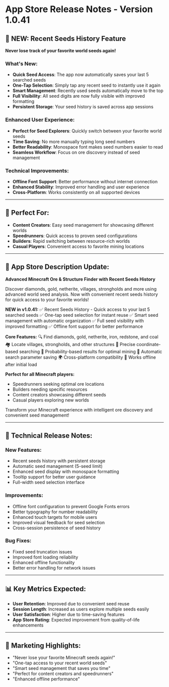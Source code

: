 # App Store Release Notes - Version 1.0.41

## 🔄 NEW: Recent Seeds History Feature

**Never lose track of your favorite world seeds again!**

### What's New:
- **Quick Seed Access**: The app now automatically saves your last 5 searched seeds
- **One-Tap Selection**: Simply tap any recent seed to instantly use it again
- **Smart Management**: Recently used seeds automatically move to the top
- **Full Visibility**: All seed digits are now fully visible with improved formatting
- **Persistent Storage**: Your seed history is saved across app sessions

### Enhanced User Experience:
- **Perfect for Seed Explorers**: Quickly switch between your favorite world seeds
- **Time Saving**: No more manually typing long seed numbers
- **Better Readability**: Monospace font makes seed numbers easier to read
- **Seamless Workflow**: Focus on ore discovery instead of seed management

### Technical Improvements:
- **Offline Font Support**: Better performance without internet connection
- **Enhanced Stability**: Improved error handling and user experience
- **Cross-Platform**: Works consistently on all supported devices

---

## 🎯 Perfect For:
- **Content Creators**: Easy seed management for showcasing different worlds
- **Speedrunners**: Quick access to proven seed configurations
- **Builders**: Rapid switching between resource-rich worlds
- **Casual Players**: Convenient access to favorite mining locations

---

## 📱 App Store Description Update:

**Advanced Minecraft Ore & Structure Finder with Recent Seeds History**

Discover diamonds, gold, netherite, villages, strongholds and more using advanced world seed analysis. Now with convenient recent seeds history for quick access to your favorite worlds!

**NEW in v1.0.41:**
✅ Recent Seeds History - Quick access to your last 5 searched seeds
✅ One-tap seed selection for instant reuse
✅ Smart seed management with automatic organization
✅ Full seed visibility with improved formatting
✅ Offline font support for better performance

**Core Features:**
🔍 Find diamonds, gold, netherite, iron, redstone, and coal
🏘️ Locate villages, strongholds, and other structures
📍 Precise coordinate-based searching
🎯 Probability-based results for optimal mining
💾 Automatic search parameter saving
🌍 Cross-platform compatibility
📱 Works offline after initial load

**Perfect for all Minecraft players:**
- Speedrunners seeking optimal ore locations
- Builders needing specific resources
- Content creators showcasing different seeds
- Casual players exploring new worlds

Transform your Minecraft experience with intelligent ore discovery and convenient seed management!

---

## 🔧 Technical Release Notes:

### New Features:
- Recent seeds history with persistent storage
- Automatic seed management (5-seed limit)
- Enhanced seed display with monospace formatting
- Tooltip support for better user guidance
- Full-width seed selection interface

### Improvements:
- Offline font configuration to prevent Google Fonts errors
- Better typography for number readability
- Enhanced touch targets for mobile users
- Improved visual feedback for seed selection
- Cross-session persistence of seed history

### Bug Fixes:
- Fixed seed truncation issues
- Improved font loading reliability
- Enhanced offline functionality
- Better error handling for network issues

---

## 📊 Key Metrics Expected:
- **User Retention**: Improved due to convenient seed reuse
- **Session Length**: Increased as users explore multiple seeds easily
- **User Satisfaction**: Higher due to time-saving features
- **App Store Rating**: Expected improvement from quality-of-life enhancements

---

## 🎯 Marketing Highlights:
- "Never lose your favorite Minecraft seeds again!"
- "One-tap access to your recent world seeds"
- "Smart seed management that saves you time"
- "Perfect for content creators and speedrunners"
- "Enhanced offline performance"